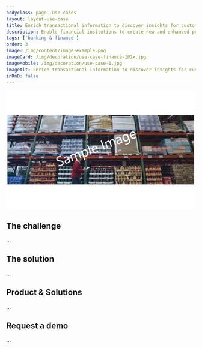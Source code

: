 ```yaml
---
bodyclass: page--use-cases
layout: layout-use-case
title: Enrich transactional information to discover insights for customers
description: Enable financial insitutions to create new and enhanced products for their business customers by enriching transactional datasets with supplementary data and by discovering new relations in those sets.
tags: ['banking & finance']
order: 3
image: /img/content/image-example.png
imageCard: /img/decoration/use-case-finance-1@2x.jpg
imageMobile: /img/decoration/use-case-1.jpg
imageAlt: Enrich transactional information to discover insights for customers
inRnD: false
---
```

![Enrich transactional information to discover insights for customers](/img/sample-usecase.png)

## The challenge

...

## The solution

...

## Product & Solutions

...

## Request a demo

...
